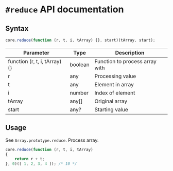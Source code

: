 # `#reduce` API documentation

## Syntax

``` javascript
core.reduce(function (r, t, i, tArray) {}, start)(tArray, start);
```

| Parameter | Type | Description |
|--|--|--|
| function (r, t, i, tArray) {} | boolean | Function to process array with |
| r | any | Processing value |
| t | any | Element in array |
| i | number | Index of element |
| tArray | any[] | Original array |
| start | any? | Starting value |

## Usage

See `Array.prototype.reduce`. Process array.

``` javascript
core.reduce(function (r, t, i, tArray)
{
    return r + t;
}, 0)([ 1, 2, 3, 4 ]); /* 10 */
```
